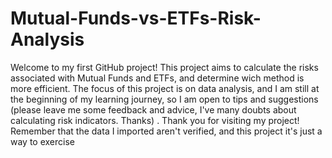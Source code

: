 # Mutual-Funds-vs-ETFs-Risk-Analysis
Welcome to my first GitHub project! This project aims to calculate the risks associated with Mutual Funds and ETFs, and determine wich method is more efficient. The focus of this project is on data analysis, and I am still at the beginning of my learning journey, so I am open to tips and suggestions (please leave me some feedback and advice, I've many doubts about calculating risk indicators. Thanks) . Thank you for visiting my project!
Remember that the data I imported aren't verified, and this project it's just a way to exercise
